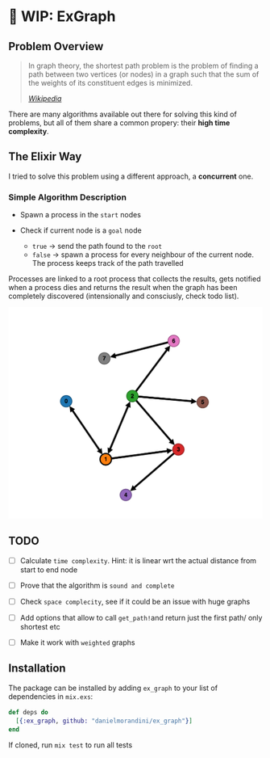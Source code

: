 # :construction: WIP: ExGraph

## Problem Overview
> In graph theory, the shortest path problem is the problem of finding a path between two vertices (or nodes) in a graph such that the sum of the weights of its constituent edges is minimized.
>
> <cite> [Wikipedia](https://en.wikipedia.org/wiki/Shortest_path_problem) </cite>

There are many algorithms available out there for solving this kind of problems, but all of them
share a common propery: their **high time complexity**.

## The Elixir Way
I tried to solve this problem using a different approach, a **concurrent** one.

### Simple Algorithm Description
* Spawn a process in the `start` nodes

* Check if current node is a `goal` node
  * `true` ->  send the path found to the `root`
  * `false` -> spawn a process for every neighbour of the current node. The process keeps track of the path travelled

Processes are linked to a root process that collects the results, gets notified when a process dies and returns the result when
the graph has been completely discovered (intensionally and consciusly, check todo list).

![graph example](https://github.com/danielmorandini/ex_graph/blob/master/static/graph_example_1.png)

## TODO
- [ ] Calculate `time complexity`. Hint: it is linear wrt the actual distance from start to end node
- [ ] Prove that the algorithm is `sound and complete`
- [ ] Check `space complecity`, see if it could be an issue with huge graphs
- [ ] Add options that allow to call `get_path!`and return just the first path/ only shortest etc
- [ ] Make it work with `weighted` graphs


## Installation
The package can be installed by adding `ex_graph` to your list of dependencies in `mix.exs`:

```elixir
def deps do
  [{:ex_graph, github: "danielmorandini/ex_graph"}]
end
```

If cloned, run `mix test` to run all tests



